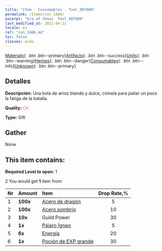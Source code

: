 ```yaml
---
title: "Item - Consumables - Tool_907080"
permalink: /Items/con_1466/
excerpt: "Era of Chaos  Tool_907080"
last_modified_at: 2021-04-21
locale: es
ref: "con_1466.md"
toc: false
classes: wide
---
```

 [Materials](/es/Items/){: .btn .btn--primary}[Artifacts](/es/Items/Artifacts/){: .btn .btn--success}[Units](/es/Items/Units/){: .btn .btn--warning}[Heroes](/es/Items/Heroes/){: .btn .btn--danger}[Consumables](/es/Items/Consumables/){: .btn .btn--info}[Unknown](/es/Items/Unknown/){: .btn .btn--primary}

## Detalles
 **Descripción:** Una bola de arroz blanda y dulce, cómela para paliar un poco la fatiga de la batalla.

 **Quality:** <span style="color: #DA70D6">OK</span>

 **Type:** Gift

## Gather

  None

## This item contains:

 **Required Level to open:** 1

 2 You would get **1** item  from:

  | Nr | Amount |     Item    | Drop Rate,% |
  |:---|:-------|:------------|:---------:|
  | 1 |  **100x** | [Acero de dragón](/es/Items/con_880/) | 5 | 
  | 2 |  **100x** | [Acero sombrío](/es/Items/con_881/) | 10 | 
  | 3 |  **10x** | Guild Power | 30 | 
  | 4 |  **1x** | [Pájaro Ígneo](/es/Items/unt_268/) | 5 | 
  | 5 |  **6x** | [Energía](/es/Items/con_900/) | 20 | 
  | 6 |  **1x** | [Poción de EXP grande](/es/Items/con_702/) | 30 | 
